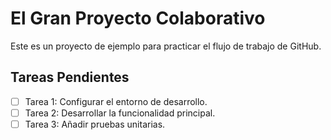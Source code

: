 # El Gran Proyecto Colaborativo

Este es un proyecto de ejemplo para practicar el flujo de trabajo de GitHub.

## Tareas Pendientes
- [ ] Tarea 1: Configurar el entorno de desarrollo.
- [ ] Tarea 2: Desarrollar la funcionalidad principal.
- [ ] Tarea 3: Añadir pruebas unitarias.

